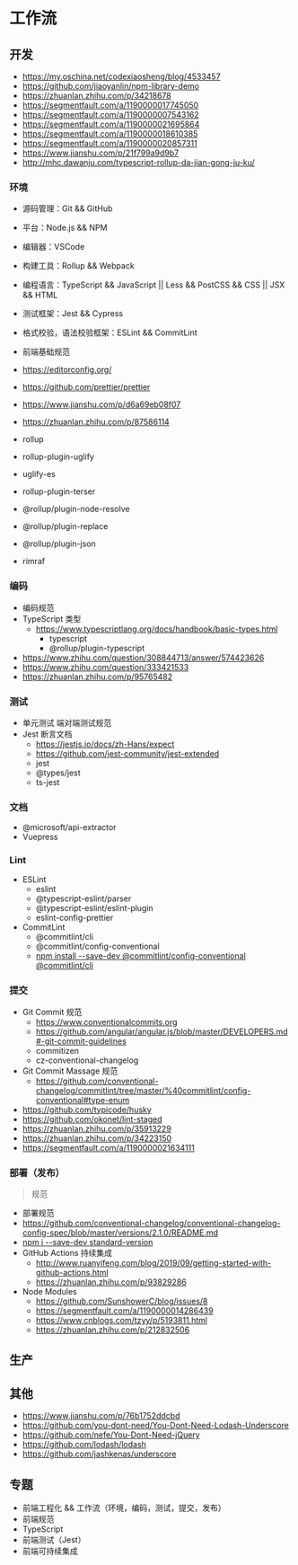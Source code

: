 # 工作流

## 开发

- https://my.oschina.net/codexiaosheng/blog/4533457
- https://github.com/jiaoyanlin/npm-library-demo
- https://zhuanlan.zhihu.com/p/34218678
- https://segmentfault.com/a/1190000017745050
- https://segmentfault.com/a/1190000007543162
- https://segmentfault.com/a/1190000021695864
- https://segmentfault.com/a/1190000018610385
- https://segmentfault.com/a/1190000020857311
- https://www.jianshu.com/p/21f799a9d9b7
- http://mhc.dawanju.com/typescript-rollup-da-jian-gong-ju-ku/


### 环境

- 源码管理：Git && GitHub
- 平台：Node.js && NPM
- 编辑器：VSCode
- 构建工具：Rollup  && Webpack
- 编程语言：TypeScript && JavaScript || Less && PostCSS && CSS || JSX && HTML
- 测试框架：Jest && Cypress
- 格式校验，语法校验框架：ESLint && CommitLint

- 前端基础规范
- https://editorconfig.org/
- https://github.com/prettier/prettier
- https://www.jianshu.com/p/d6a69eb08f07
- https://zhuanlan.zhihu.com/p/87586114
- rollup
- rollup-plugin-uglify
- uglify-es
- rollup-plugin-terser
- @rollup/plugin-node-resolve
- @rollup/plugin-replace
- @rollup/plugin-json
- rimraf


### 编码

- 编码规范
- TypeScript 类型
  - https://www.typescriptlang.org/docs/handbook/basic-types.html
    - typescript
    - @rollup/plugin-typescript
- https://www.zhihu.com/question/308844713/answer/574423626
- https://www.zhihu.com/question/333421533
- https://zhuanlan.zhihu.com/p/95765482


### 测试

- 单元测试 端对端测试规范
- Jest 断言文档
  - https://jestjs.io/docs/zh-Hans/expect
  - https://github.com/jest-community/jest-extended
  - jest
  - @types/jest
  - ts-jest


### 文档

- @microsoft/api-extractor
- Vuepress

### Lint

- ESLint
  - eslint
  - @typescript-eslint/parser
  - @typescript-eslint/eslint-plugin
  - eslint-config-prettier
- CommitLint
  - @commitlint/cli
  - @commitlint/config-conventional
  - [npm install --save-dev @commitlint/config-conventional @commitlint/cli](https://github.com/conventional-changelog/commitlint)


### 提交

- Git Commit 规范
  - https://www.conventionalcommits.org
  - https://github.com/angular/angular.js/blob/master/DEVELOPERS.md#-git-commit-guidelines
  - commitizen
  - cz-conventional-changelog
- Git Commit Massage 规范
  - https://github.com/conventional-changelog/commitlint/tree/master/%40commitlint/config-conventional#type-enum
- https://github.com/typicode/husky
- https://github.com/okonet/lint-staged
- https://zhuanlan.zhihu.com/p/35913229
- https://zhuanlan.zhihu.com/p/34223150
- https://segmentfault.com/a/1190000021634111


### 部署（发布）

> 规范

- 部署规范
- https://github.com/conventional-changelog/conventional-changelog-config-spec/blob/master/versions/2.1.0/README.md
- [npm i --save-dev standard-version](https://github.com/conventional-changelog/standard-version)
- GitHub Actions 持续集成
  - http://www.ruanyifeng.com/blog/2019/09/getting-started-with-github-actions.html
  - https://zhuanlan.zhihu.com/p/93829286
- Node Modules
  - https://github.com/SunshowerC/blog/issues/8
  - https://segmentfault.com/a/1190000014286439
  - https://www.cnblogs.com/tzyy/p/5193811.html
  - https://zhuanlan.zhihu.com/p/212832506


## 生产


## 其他

- https://www.jianshu.com/p/76b1752ddcbd
- https://github.com/you-dont-need/You-Dont-Need-Lodash-Underscore
- https://github.com/nefe/You-Dont-Need-jQuery
- https://github.com/lodash/lodash
- https://github.com/jashkenas/underscore


## 专题

- 前端工程化 && 工作流（环境，编码，测试，提交，发布）
- 前端规范
- TypeScript
- 前端测试（Jest）
- 前端可持续集成

